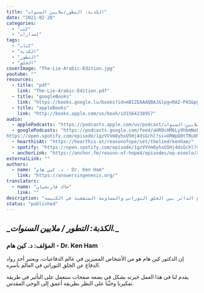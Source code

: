 ```yaml
---
title: "الكذبة: التطور/ملايين السنوات"
date: "2021-02-20"
categories:
  - "كتب"
  - "إصدارات"
tags:
  - "كتاب"
  - "الكذبة"
  - "التطور"
  - "الخلق"
coverImage: "The-Lie-Arabic-Edition.jpg"
youtube: ""
resources:
  - title: "pdf"
    link: "The-Lie-Arabic-Edition.pdf"
  - title: "googleBooks"
    link: "https://books.google.lu/books?id=mBIZEAAAQBAJ&lpg=RA2-PA5&pg=PP1#v=onepage&q&f=false"
  - title: "appleBooks"
    link: "http://books.apple.com/us/book/id1564238957"
audio:
  - applePodcasts: "https://podcasts.apple.com/us/podcast/الكذبة-التطور-ملايين-السنوات/id1551872533"
  - googlePodcasts: "https://podcasts.google.com/feed/aHR0cHM6Ly9hbmNob3IuZm0vcy81MTVjMjljNC9wb2RjYXN0L3Jzcw/episode/ODIwZTc2ZDMtYzIxMy00Mzg0LTk1MmUtMmY5OTdiMGIzZGZm?sa=X&ved=0CA0QkfYCahcKEwiQ4dO615vwAhUAAAAAHQAAAAAQAQ
https://open.spotify.com/episode/1gzVVVmOyhxU5Hj4dsGchl?si=URWpQ0tTRuO0XyrmUimY1g"
  - hearthisAt: "https://hearthis.at/reasonofope/set/theliedrkenham/"
  - spotify: "https://open.spotify.com/episode/1gzVVVmOyhxU5Hj4dsGchl?si=TtqRveDEStm8GqVna5QZ4A"
  - anchorLink: "https://anchor.fm/reason-of-hope4/episodes/ep-eseolo/a-a4turk0"
externalLink: ""
authors:
  - name: "د. كين هام - Dr. Ken Ham"
    link: "https://answersingenesis.org/"
translators:
  - name: "جاك قازنجيان"
    link: ""
description: "كتاب مهم وضروري لجميع الآباء والمعلمين والمرشدين في الكنائس، يقدم من خلاله الدكتور كين هام خبرته التي تتجاوز ربع قرن في عالم الدفاعيات. يقوم بتوصيف للصراع الدائر بين الخلق التوراتي والمساومة المتفشية في الكنيسة."
status: "published"
---
```


## **\_**_الكذبة: التطور / ملايين السنوات._**\_**

### المؤلف: د. كين هام - Dr. Ken Ham

إن الدكتور كين هام هو من الأشخاص المميزين في عالم الدفاعيات، ويعتبر أحد رواد الدفاع عن الخلق التوراتي في العالم بأسره.

يقدم لنا في هذا العمل خبرته بشكل في بضعة صفحات ستعمل على التأثير في طريقة تفكيرنا وحثّنا على النظر بطريقة أعمق إلى الوحي المقدس.
